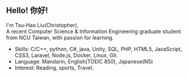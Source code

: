 Hello! 你好!
---
I'm Tsu-Hao Liu(Christopher),</br>
A recent Computer Science & Information Engineering graduate student from NCU Taiwan, with passion for learning.

- Skills: C/C++, python, C#, java, Unity, SQL, PHP, HTML5, JavaScript, CSS3, Laravel, Node.js, Docker, Linux, Git.
- Language: Mandarin, English(TOEIC 850), Japanese(N5) 
- Interest: Reading, sports, Travel.
